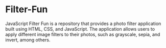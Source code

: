 # Filter-Fun
JavaScript Filter Fun is a repository that provides a photo filter application built using HTML, CSS, and JavaScript. The application allows users to apply different image filters to their photos, such as grayscale, sepia, and invert, among others.
